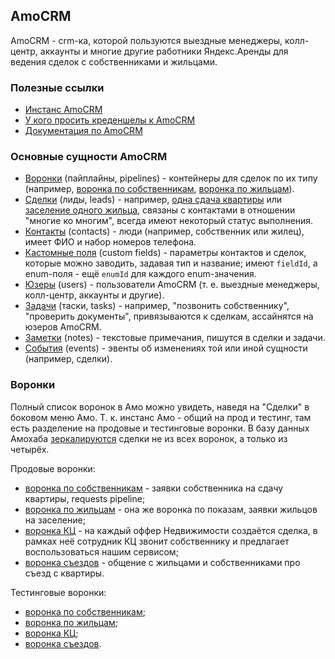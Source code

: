 ## AmoCRM

AmoCRM - crm-ка, которой пользуются выездные менеджеры, колл-центр, аккаунты и многие другие работники Яндекс.Аренды для ведения сделок с собственниками и жильцами.

### Полезные ссылки
- [Инстанс AmoCRM](https://yandexarenda.amocrm.ru/leads/pipeline/3245719/)
- [У кого просить креденшелы к AmoCRM](https://staff.yandex-team.ru/zhukovrv)
- [Документация по AmoCRM](https://www.amocrm.ru/developers/content/crm_platform/api-reference)

### Основные сущности AmoCRM
- [Воронки](https://www.amocrm.ru/developers/content/crm_platform/leads_pipelines) (пайплайны, pipelines) - контейнеры для сделок по их типу (например, [воронка по собственникам](https://yandexarenda.amocrm.ru/leads/pipeline/3245719/), [воронка по жильцам](https://yandexarenda.amocrm.ru/leads/pipeline/4045201)).
- [Сделки](https://www.amocrm.ru/developers/content/crm_platform/leads-api) (лиды, leads) - например, [одна сдача квартиры](https://yandexarenda.amocrm.ru/leads/detail/16234013) или [заселение одного жильца](https://yandexarenda.amocrm.ru/leads/detail/21168237), связаны с контактами в отношении "многие ко многим", всегда имеют некоторый статус выполнения.
- [Контакты](https://www.amocrm.ru/developers/content/crm_platform/contacts-api) (contacts) - люди (например, собственник или жилец), имеет ФИО и набор номеров телефона.
- [Кастомные поля](https://www.amocrm.ru/developers/content/crm_platform/custom-fields#cf-types) (custom fields) - параметры контактов и сделок, которые можно заводить, задавая тип и название; имеют `fieldId`, а enum-поля - ещё `enumId` для каждого enum-значения.
- [Юзеры](https://www.amocrm.ru/developers/content/crm_platform/users-api) (users) - пользователи AmoCRM (т. е. выездные менеджеры, колл-центр, аккаунты и другие).
- [Задачи](https://www.amocrm.ru/developers/content/crm_platform/tasks-api) (таски, tasks) - например, "позвонить собственнику", "проверить документы", привязываются к сделкам, ассайнятся на юзеров AmoCRM.
- [Заметки](https://www.amocrm.ru/developers/content/crm_platform/events-and-notes#notes-common-info) (notes) - текстовые примечания, пишутся в сделки и задачи.
- [События](https://www.amocrm.ru/developers/content/crm_platform/events-and-notes#events-list) (events) - эвенты об изменениях той или иной сущности (например, сделки).

### Воронки

Полный список воронок в Амо можно увидеть, наведя на "Сделки" в боковом меню Амо. Т. к. инстанс Амо - общий на прод и тестинг, там есть разделение на продовые и тестинговые воронки. В базу данных Амохаба [зеркалируются](https://docs.yandex-team.ru/realty/rent/amohub/amo-synchronization) сделки не из всех воронок, а только из четырёх.

Продовые воронки:
- [воронка по собственникам](https://yandexarenda.amocrm.ru/leads/pipeline/3245719) - заявки собственника на сдачу квартиры, requests pipeline;
- [воронка по жильцам](https://yandexarenda.amocrm.ru/leads/pipeline/4045201) - она же воронка по показам, заявки жильцов на заселение;
- [воронка КЦ](https://yandexarenda.amocrm.ru/leads/pipeline/3733723) - на каждый оффер Недвижимости создаётся сделка, в рамках неё сотрудник КЦ звонит собственнику и предлагает воспользоваться нашим сервисом;
- [воронка съездов](https://yandexarenda.amocrm.ru/leads/pipeline/4387657) - общение с жильцами и собственниками про съезд с квартиры.

Тестинговые воронки:
- [воронка по собственникам](https://yandexarenda.amocrm.ru/leads/pipeline/3721138);
- [воронка по жильцам](https://yandexarenda.amocrm.ru/leads/pipeline/4408051);
- [воронка КЦ](https://yandexarenda.amocrm.ru/leads/pipeline/3738658);
- [воронка съездов](https://yandexarenda.amocrm.ru/leads/pipeline/4986286).
